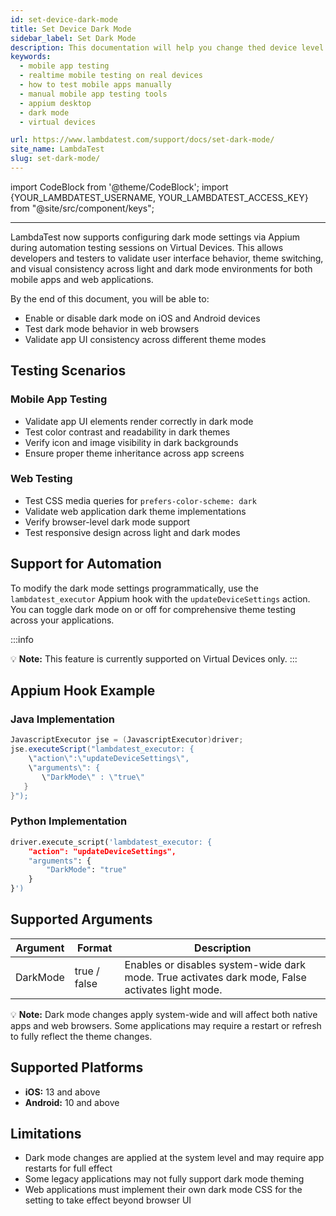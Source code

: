 ```yaml
---
id: set-device-dark-mode
title: Set Device Dark Mode
sidebar_label: Set Dark Mode
description: This documentation will help you change thed device level dark and light mode.
keywords:
  - mobile app testing
  - realtime mobile testing on real devices
  - how to test mobile apps manually
  - manual mobile app testing tools
  - appium desktop
  - dark mode
  - virtual devices

url: https://www.lambdatest.com/support/docs/set-dark-mode/
site_name: LambdaTest
slug: set-dark-mode/
---
```


import CodeBlock from '@theme/CodeBlock';
import {YOUR_LAMBDATEST_USERNAME, YOUR_LAMBDATEST_ACCESS_KEY} from "@site/src/component/keys";

<script type="application/ld+json"
      dangerouslySetInnerHTML={{ __html: JSON.stringify({
       "@context": "https://schema.org",
        "@type": "BreadcrumbList",
        "itemListElement": [{
          "@type": "ListItem",
          "position": 1,
          "name": "Home",
          "item": "https://www.lambdatest.com"
        },{
          "@type": "ListItem",
          "position": 2,
          "name": "Support",
          "item": "https://www.lambdatest.com/support/docs/"
        },{
          "@type": "ListItem",
          "position": 3,
          "name": "Appium Inspector Integration on LambdaTest",
          "item": "https://www.lambdatest.com/support/docs/set-dark-mode/"
        }]
      })
    }}
></script>

---

LambdaTest now supports configuring dark mode settings via Appium during automation testing sessions on Virtual Devices. This allows developers and testers to validate user interface behavior, theme switching, and visual consistency across light and dark mode environments for both mobile apps and web applications.

By the end of this document, you will be able to:

- Enable or disable dark mode on iOS and Android devices
- Test dark mode behavior in web browsers
- Validate app UI consistency across different theme modes

## Testing Scenarios

### Mobile App Testing

- Validate app UI elements render correctly in dark mode
- Test color contrast and readability in dark themes
- Verify icon and image visibility in dark backgrounds
- Ensure proper theme inheritance across app screens

### Web Testing

- Test CSS media queries for `prefers-color-scheme: dark`
- Validate web application dark theme implementations
- Verify browser-level dark mode support
- Test responsive design across light and dark modes

## Support for Automation

To modify the dark mode settings programmatically, use the `lambdatest_executor` Appium hook with the `updateDeviceSettings` action. You can toggle dark mode on or off for comprehensive theme testing across your applications.

:::info

💡 **Note:** This feature is currently supported on Virtual Devices only.
:::

## Appium Hook Example

### Java Implementation

```java
JavascriptExecutor jse = (JavascriptExecutor)driver;
jse.executeScript("lambdatest_executor: {
    \"action\":\"updateDeviceSettings\", 
    \"arguments\": {
       \"DarkMode\" : \"true\"
   }
}");
```

### Python Implementation

```python
driver.execute_script('lambdatest_executor: {
    "action": "updateDeviceSettings",
    "arguments": {
        "DarkMode": "true"
    }
}')
```

## Supported Arguments

| Argument | Format | Description |
|----------|--------|-------------|
| DarkMode | true / false | Enables or disables system-wide dark mode. True activates dark mode, False activates light mode. |

💡 **Note:** Dark mode changes apply system-wide and will affect both native apps and web browsers. Some applications may require a restart or refresh to fully reflect the theme changes.

## Supported Platforms

- **iOS:** 13 and above
- **Android:** 10 and above

## Limitations

- Dark mode changes are applied at the system level and may require app restarts for full effect
- Some legacy applications may not fully support dark mode theming
- Web applications must implement their own dark mode CSS for the setting to take effect beyond browser UI
